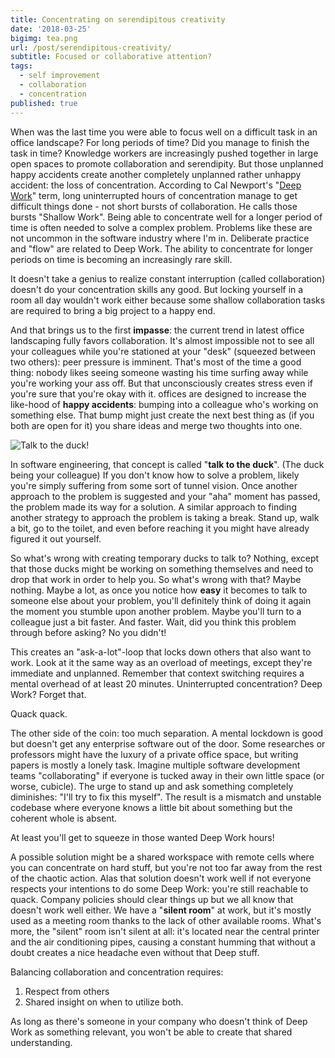 ```yaml
---
title: Concentrating on serendipitous creativity
date: '2018-03-25'
bigimg: tea.png
url: /post/serendipitous-creativity/
subtitle: Focused or collaborative attention?
tags:
  - self improvement
  - collaboration
  - concentration
published: true
---
```


When was the last time you were able to focus well on a difficult task in an office landscape? For long periods of time? Did you manage to finish the task in time? Knowledge workers are increasingly pushed together in large open spaces to promote collaboration and serendipity. But those unplanned happy accidents create another completely unplanned rather unhappy accident: the loss of concentration. According to Cal Newport's "[Deep Work](https://www.goodreads.com/book/show/25744928-deep-work)" term, long uninterrupted hours of concentration manage to get difficult things done - not short bursts of collaboration. He calls those bursts "Shallow Work". Being able to concentrate well for a longer period of time is often needed to solve a complex problem. Problems like these are not uncommon in the software industry where I'm in. Deliberate practice and "flow" are related to Deep Work. The ability to concentrate for longer periods on time is becoming an increasingly rare skill. 

It doesn't take a genius to realize constant interruption (called collaboration) doesn't do your concentration skills any good. But locking yourself in a room all day wouldn't work either because some shallow collaboration tasks are required to bring a big project to a happy end. 

And that brings us to the first **impasse**: the current trend in latest office landscaping fully favors collaboration. It's almost impossible not to see all your colleagues while you're stationed at your "desk" (squeezed between two others): peer pressure is imminent. That's most of the time a good thing: nobody likes seeing someone wasting his time surfing away while you're working your ass off. But that unconsciously creates stress even if you're sure that you're okay with it. offices are designed to increase the like-hood of **happy accidents**: bumping into a colleague who's working on something else. That bump might just create the next best thing as (if you both are open for it) you share ideas and merge two thoughts into one. 

![Talk to the duck!](/img/bert_and_ernie.jpg)

In software engineering, that concept is called "**talk to the duck**". (The duck being your colleague) If you don't know how to solve a problem, likely you're simply suffering from some sort of tunnel vision. Once another approach to the problem is suggested and your "aha" moment has passed, the problem made its way for a solution. A similar approach to finding another strategy to approach the problem is taking a break. Stand up, walk a bit, go to the toilet, and even before reaching it you might have already figured it out yourself. 

So what's wrong with creating temporary ducks to talk to? Nothing, except that those ducks might be working on something themselves and need to drop that work in order to help you. So what's wrong with that? Maybe nothing. Maybe a lot, as once you notice how **easy** it becomes to talk to someone else about your problem, you'll definitely think of doing it again the moment you stumble upon another problem. Maybe you'll turn to a colleague just a bit faster. And faster. Wait, did you think this problem through before asking? No you didn't! 

This creates an "ask-a-lot"-loop that locks down others that also want to work. Look at it the same way as an overload of meetings, except they're immediate and unplanned. Remember that context switching requires a mental overhead of at least 20 minutes. Uninterrupted concentration? Deep Work? Forget that. 

Quack quack.

The other side of the coin: too much separation. A mental lockdown is good but doesn't get any enterprise software out of the door. Some researches or professors might have the luxury of a private office space, but writing papers is mostly a lonely task. Imagine multiple software development teams "collaborating" if everyone is tucked away in their own little space (or worse, cubicle). The urge to stand up and ask something completely diminishes: "I'll try to fix this myself". The result is a mismatch and unstable codebase where everyone knows a little bit about something but the coherent whole is absent. 

At least you'll get to squeeze in those wanted Deep Work hours!

A possible solution might be a shared workspace with remote cells where you can concentrate on hard stuff, but you're not too far away from the rest of the chaotic action. Alas that solution doesn't work well if not everyone respects your intentions to do some Deep Work: you're still reachable to quack. Company policies should clear things up but we all know that doesn't work well either. We have a "**silent room**" at work, but it's mostly used as a meeting room thanks to the lack of other available rooms. What's more, the "silent" room isn't silent at all: it's located near the central printer and the air conditioning pipes, causing a constant humming that without a doubt creates a nice headache even without that Deep stuff. 

Balancing collaboration and concentration requires:

1. Respect from others
2. Shared insight on when to utilize both. 

As long as there's someone in your company who doesn't think of Deep Work as something relevant, you won't be able to create that shared understanding. 
